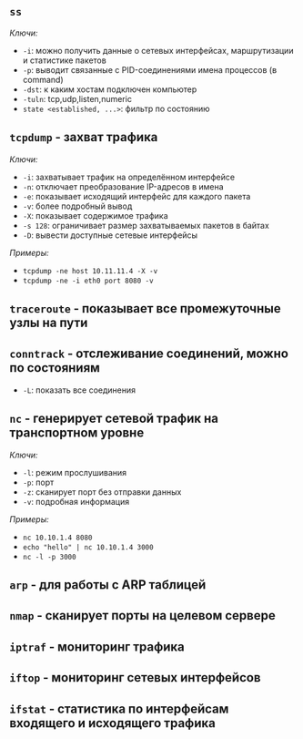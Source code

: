 ## ```ss```
  *Ключи:*
  - ```-i```: можно получить данные о сетевых интерфейсах, маршрутизации и статистике пакетов
  - ```-p```: выводит связанные с PID-соединениями имена процессов (в command)
  - ```-dst```: к каким хостам подключен компьютер
  - ```-tuln```: tcp,udp,listen,numeric
  - ```state <established, ...>```: фильтр по состоянию

## ```tcpdump``` - захват трафика
  *Ключи:*
  - ```-i```: захватывает трафик на определённом интерфейсе
  - ```-n```: отключает преобразование IP-адресов в имена
  - ```-e```: показывает исходящий интерфейс для каждого пакета
  - ```-v```: более подробный вывод
  - ```-X```: показывает содержимое трафика
  - ```-s 128```: ограничивает размер захватываемых пакетов в байтах
  - ```-D```: вывести доступные сетевые интерфейсы

  *Примеры:*
  - ```tcpdump -ne host 10.11.11.4 -X -v```
  - ```tcpdump -ne -i eth0 port 8080 -v```

## ```traceroute``` - показывает все промежуточные узлы на пути

## ```conntrack``` - отслеживание соединений, можно по состояниям
 - ```-L```: показать все соединения

## ```nc``` - генерирует сетевой трафик на транспортном уровне
 *Ключи:*
 - ```-l```: режим прослушивания  
 - ```-p```: порт
 - ```-z```: сканирует порт без отправки данных
 - ```-v```: подробная информация
   
 *Примеры:*
 - ```nc 10.10.1.4 8080```
 - ```echo "hello" | nc 10.10.1.4 3000```
 - ```nc -l -p 3000```

## ```arp``` - для работы с ARP таблицей

## ```nmap``` - сканирует порты на целевом сервере

## ```iptraf``` - мониторинг трафика

## ```iftop``` - мониторинг сетевых интерфейсов

## ```ifstat``` - статистика по интерфейсам входящего и исходящего трафика
